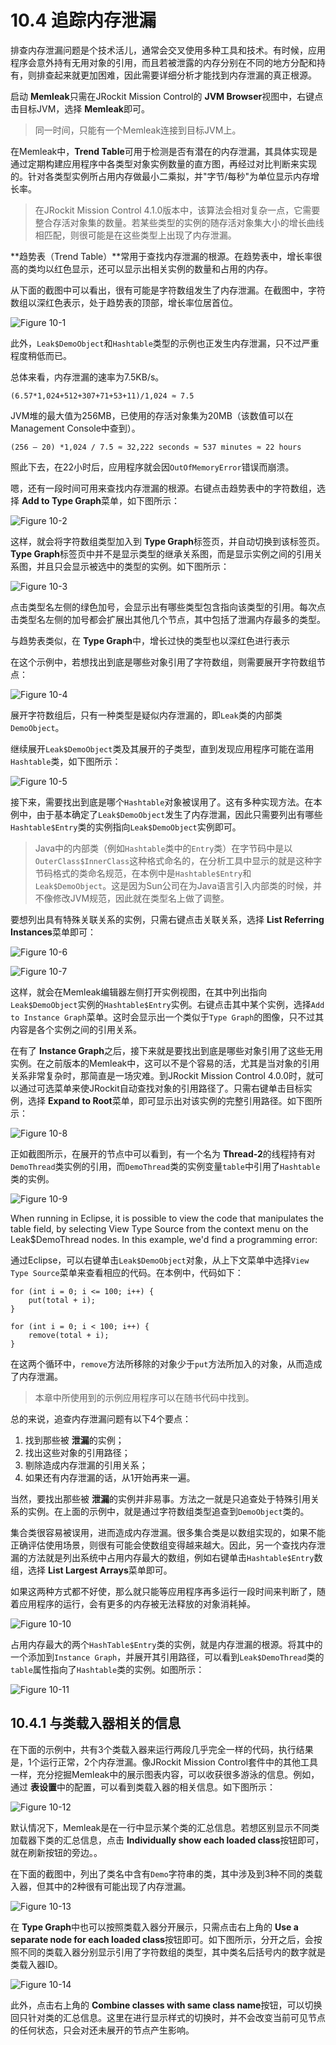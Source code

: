 <a name="10.4"></a>
# 10.4 追踪内存泄漏

排查内存泄漏问题是个技术活儿，通常会交叉使用多种工具和技术。有时候，应用程序会意外持有无用对象的引用，而且若被泄露的内存分别在不同的地方分配和持有，则排查起来就更加困难，因此需要详细分析才能找到内存泄漏的真正根源。

启动 **Memleak**只需在JRockit Mission Control的 **JVM Browser**视图中，右键点击目标JVM，选择 **Memleak**即可。

>同一时间，只能有一个Memleak连接到目标JVM上。

在Memleak中，**Trend Table**可用于检测是否有潜在的内存泄漏，其具体实现是通过定期构建应用程序中各类型对象实例数量的直方图，再经过对比判断来实现的。针对各类型实例所占用内存做最小二乘拟，并"字节/每秒"为单位显示内存增长率。

>在JRockit Mission Control 4.1.0版本中，该算法会相对复杂一点，它需要整合存活对象集的数量。若某些类型的实例的随存活对象集大小的增长曲线相匹配，则很可能是在这些类型上出现了内存泄漏。

**趋势表（Trend Table）**常用于查找内存泄漏的根源。在趋势表中，增长率很高的类均以红色显示，还可以显示出相关实例的数量和占用的内存。

从下面的截图中可以看出，很有可能是字符数组发生了内存泄漏。在截图中，字符数组以深红色表示，处于趋势表的顶部，增长率位居首位。

![Figure 10-1][1]

此外，`Leak$DemoObject`和`Hashtable`类型的示例也正发生内存泄漏，只不过严重程度稍低而已。

总体来看，内存泄漏的速率为7.5KB/s。

    (6.57*1,024+512+307+71+53+11)/1,024 ≈ 7.5

JVM堆的最大值为256MB，已使用的存活对象集为20MB（该数值可以在Management Console中查到）。

    (256 – 20) *1,024 / 7.5 ≈ 32,222 seconds ≈ 537 minutes ≈ 22 hours

照此下去，在22小时后，应用程序就会因`OutOfMemoryError`错误而崩溃。

嗯，还有一段时间可用来查找内存泄漏的根源。右键点击趋势表中的字符数组，选择 **Add to Type Graph**菜单，如下图所示：

![Figure 10-2][2]

这样，就会将字符数组类型加入到 **Type Graph**标签页，并自动切换到该标签页。**Type Graph**标签页中并不是显示类型的继承关系图，而是显示实例之间的引用关系图，并且只会显示被选中的类型的实例。如下图所示：

![Figure 10-3][3]

点击类型名左侧的绿色加号，会显示出有哪些类型包含指向该类型的引用。每次点击类型名左侧的加号都会扩展出其他几个节点，其中包括了泄漏内存最多的类型。

与趋势表类似，在 **Type Graph**中，增长过快的类型也以深红色进行表示

在这个示例中，若想找出到底是哪些对象引用了字符数组，则需要展开字符数组节点：

![Figure 10-4][4]

展开字符数组后，只有一种类型是疑似内存泄漏的，即`Leak`类的内部类`DemoObject`。

继续展开`Leak$DemoObject`类及其展开的子类型，直到发现应用程序可能在滥用`Hashtable`类，如下图所示：

![Figure 10-5][5]

接下来，需要找出到底是哪个`Hashtable`对象被误用了。这有多种实现方法。在本例中，由于基本确定了`Leak$DemoObject`发生了内存泄漏，因此只需要列出有哪些`Hashtable$Entry`类的实例指向`Leak$DemoObject`实例即可。

>Java中的内部类（例如`Hashtable`类中的`Entry`类）在字节码中是以`OuterClass$InnerClass`这种格式命名的，在分析工具中显示的就是这种字节码格式的类命名规范，在本例中是`Hashtable$Entry`和`Leak$DemoObject`。这是因为Sun公司在为Java语言引入内部类的时候，并不像修改JVM规范，因此就在类型名上做了调整。

要想列出具有特殊关联关系的实例，只需右键点击关联关系，选择 **List Referring Instances**菜单即可：

![Figure 10-6][6]

![Figure 10-7][7]

这样，就会在Memleak编辑器左侧打开实例视图，在其中列出指向`Leak$DemoObject`实例的`Hashtable$Entry`实例。右键点击其中某个实例，选择`Add to Instance Graph`菜单。这时会显示出一个类似于`Type Graph`的图像，只不过其内容是各个实例之间的引用关系。

在有了 **Instance Graph**之后，接下来就是要找出到底是哪些对象引用了这些无用实例。在之前版本的Memleak中，这可以不是个容易的活，尤其是当对象的引用关系非常复杂时，那简直是一场灾难。到JRockit Mission Control 4.0.0时，就可以通过可选菜单来使JRockit自动查找对象的引用路径了。只需右键单击目标实例，选择 **Expand to Root**菜单，即可显示出对该实例的完整引用路径。如下图所示：

![Figure 10-8][8]

正如截图所示，在展开的节点中可以看到，有一个名为 **Thread-2**的线程持有对`DemoThread`类实例的引用，而`DemoThread`类的实例变量`table`中引用了`Hashtable`类的实例。

![Figure 10-9][9]

When running in Eclipse, it is possible to view the code that manipulates the
table field, by selecting View Type Source from the context menu on the
Leak$DemoThread nodes. In this example, we'd find a programming error:

通过Eclipse，可以右键单击`Leak$DemoObject`对象，从上下文菜单中选择`View Type Source`菜单来查看相应的代码。在本例中，代码如下：

    for (int i = 0; i <= 100; i++) {
        put(total + i);
    }

    for (int i = 0; i < 100; i++) {
        remove(total + i);
    }

在这两个循环中，`remove`方法所移除的对象少于`put`方法所加入的对象，从而造成了内存泄漏。

>本章中所使用到的示例应用程序可以在随书代码中找到。

总的来说，追查内存泄漏问题有以下4个要点：

1. 找到那些被 **泄漏**的实例；
2. 找出这些对象的引用路径；
3. 剔除造成内存泄漏的引用关系；
4. 如果还有内存泄漏的话，从1开始再来一遍。

当然，要找出那些被 **泄漏**的实例并非易事。方法之一就是只追查处于特殊引用关系的实例。在上面的示例中，就是通过字符数组类型追查到`DemoObject`类的。

集合类很容易被误用，进而造成内存泄漏。很多集合类是以数组实现的，如果不能正确评估使用场景，则很有可能会使数组变得越来越大。因此，另一个查找内存泄漏的方法就是列出系统中占用内存最大的数组，例如右键单击`Hashtable$Entry`数组，选择 **List Largest Arrays**菜单即可。

如果这两种方式都不好使，那么就只能等应用程序再多运行一段时间来判断了，随着应用程序的运行，会有更多的内存被无法释放的对象消耗掉。

![Figure 10-10][10]

占用内存最大的两个`HashTable$Entry`类的实例，就是内存泄漏的根源。将其中的一个添加到`Instance Graph`，并展开其引用路径，可以看到`Leak$DemoThread`类的`table`属性指向了`Hashtable`类的实例。如图所示：

![Figure 10-11][11]

## 10.4.1 与类载入器相关的信息

在下面的示例中，共有3个类载入器来运行两段几乎完全一样的代码，执行结果是，1个运行正常，2个内存泄漏。像JRockit Mission Control套件中的其他工具一样，充分挖掘Memleak中的展示图表内容，可以收获很多游泳的信息。例如，通过 **表设置**中的配置，可以看到类载入器的相关信息。如下图所示：

![Figure 10-12][12]

默认情况下，Memleak是在一行中显示某个类的汇总信息。若想区别显示不同类加载器下类的汇总信息，点击 **Individually show each loaded class**按钮即可，就在刷新按钮的旁边。。

在下面的截图中，列出了类名中含有`Demo`字符串的类，其中涉及到3种不同的类载入器，但其中的2种很有可能出现了内存泄漏。

![Figure 10-13][13]

在 **Type Graph**中也可以按照类载入器分开展示，只需点击右上角的 **Use a separate node for each loaded class**按钮即可。如下图所示，分开之后，会按照不同的类载入器分别显示引用了字符数组的类型，其中类名后括号内的数字就是类载入器ID。

![Figure 10-14][14]

此外，点击右上角的 **Combine classes with same class name**按钮，可以切换回只针对类的汇总信息。这里在进行显示样式的切换时，并不会改变当前可见节点的任何状态，只会对还未展开的节点产生影响。







[1]:    ../images/10-1.jpg
[2]:    ../images/10-2.jpg
[3]:    ../images/10-3.jpg
[4]:    ../images/10-4.jpg
[5]:    ../images/10-5.jpg
[6]:    ../images/10-6.jpg
[7]:    ../images/10-7.jpg
[8]:    ../images/10-8.jpg
[9]:    ../images/10-9.jpg
[10]:   ../images/10-10.jpg
[11]:   ../images/10-11.jpg
[12]:   ../images/10-12.jpg
[13]:   ../images/10-13.jpg
[14]:   ../images/10-14.jpg
